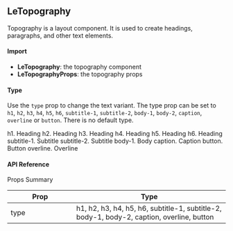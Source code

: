 ## LeTopography

Topography is a layout component. It is used to create headings, paragraphs, and other text elements.

<div>
<LeSourceButton url="https://github.com/hiimlex/leux/tree/main/src/components/LeTopography"></LeSourceButton>
</div>

#### Import

<div>
<ImportPreview></ImportPreview>
</div>

- **LeTopography**: the topography component
- **LeTopographyProps**: the topography props

#### Type

Use the `type` prop to change the text variant. The type prop can be set to `h1`, `h2`, `h3`, `h4`, `h5`, `h6`, `subtitle-1`, `subtitle-2`, `body-1`, `body-2`, `caption`, `overline` or `button`. There is no default type.

<div>
<LeTopography type="h1">h1. Heading</LeTopography>
<LeTopography type="h2">h2. Heading</LeTopography>
<LeTopography type="h3">h3. Heading</LeTopography>
<LeTopography type="h4">h4. Heading</LeTopography>
<LeTopography type="h5">h5. Heading</LeTopography>
<LeTopography type="h6">h6. Heading</LeTopography>
<LeTopography type="subtitle-1">subtitle-1. Subtitle</LeTopography>
<LeTopography type="subtitle-2">subtitle-2. Subtitle</LeTopography>
<LeTopography type="body-1">body-1. Body</LeTopography>
<LeTopography type="caption">caption. Caption</LeTopography>
<LeTopography type="button">button. Button</LeTopography>
<LeTopography type="overline">overline. Overline</LeTopography>
</div>

<div>
<CodePreview></CodePreview>
</div>

#### API Reference

Props Summary

<div>
<table width="100%" border="0">
<thead>
<tr>
<th width="30%">Prop</th>
<th width="70%">Type</th>
</tr>
</thead>
<tbody>
<tr>
<td width="30%">type</td>
<td width="70%">h1, h2, h3, h4, h5, h6, subtitle-1, subtitle-2, body-1, body-2, caption, overline, button</td>
</tr>
</tbody>
</table>
</div>
